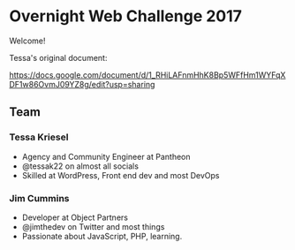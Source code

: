 # Overnight Web Challenge 2017
Welcome!

Tessa's original document:

https://docs.google.com/document/d/1_RHiLAFnmHhK8Bp5WFfHm1WYFqXDF1w86OvmJ09YZ8g/edit?usp=sharing


## Team

### Tessa Kriesel

- Agency and Community Engineer at Pantheon
- @tessak22 on almost all socials
- Skilled at WordPress, Front end dev and most DevOps

### Jim Cummins

- Developer at Object Partners
- @jimthedev on Twitter and most things
- Passionate about JavaScript, PHP, learning.

